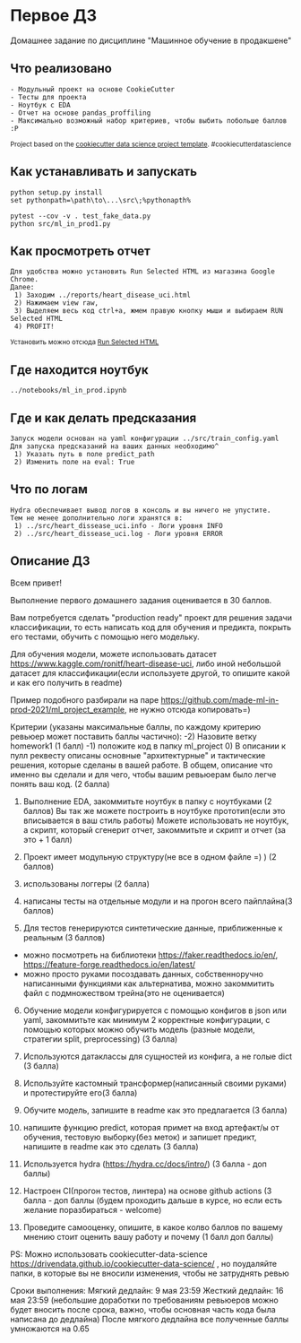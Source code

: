 Первое ДЗ
==============================

Домашнее задание по дисциплине "Машинное обучение в продакшене"

Что реализовано
------------
    - Модульный проект на основе CookieCutter
    - Тесты для проекта
    - Ноутбук с EDA
    - Отчет на основе pandas_proffiling
    - Максимально возможный набор критериев, чтобы выбить побольше баллов :P

<p><small>Project based on the <a target="_blank" href="https://drivendata.github.io/cookiecutter-data-science/">cookiecutter data science project template</a>. #cookiecutterdatascience</small></p>

Как устанавливать и запускать
------------
    python setup.py install
    set pythonpath=\path\to\...\src\;%pythonapth%
    
    pytest --cov -v . test_fake_data.py
    python src/ml_in_prod1.py
    
Как просмотреть отчет
------------
    Для удобства можно установить Run Selected HTML из магазина Google Chrome.
    Далее:
     1) Заходим ../reports/heart_disease_uci.html
     2) Нажимаем view raw,
     3) Выделяем весь код ctrl+a, жмем правую кнопку мыши и выбираем RUN Selected HTML
     4) PROFIT!
    
    
<p><small>Установить можно отсюда <a target="_blank" href="https://chrome.google.com/webstore/detail/run-selected-html/eefflcdphpehljcadbmkdpopmbamfefl/related">Run Selected HTML</a></small></p>

Где находится ноутбук
------------
    ../notebooks/ml_in_prod.ipynb
    
Где и как делать предсказания
------------
    Запуск модели основан на yaml конфигурации ../src/train_config.yaml
    Для запуска предсказаний на ваших данных необходимо^
     1) Указать путь в поле predict_path
     2) Изменить поле на eval: True

Что по логам
------------
    Hydra обеспечивает вывод логов в консоль и вы ничего не упустите.
    Тем не менее дополнительно логи хранятся в:
     1) ../src/heart_dissease_uci.info - Логи уровня INFO
     2) ../src/heart_dissease_uci.log - Логи уровня ERROR

Описание ДЗ
------------
Всем привет! 

Выполнение первого домашнего задания оценивается в 30 баллов. 

Вам потребуется сделать "production ready" проект для решения задачи классификации, то есть написать код для обучения и предикта, покрыть его тестами, обучить с помощью него модельку.

Для обучения модели, можете использовать датасет https://www.kaggle.com/ronitf/heart-disease-uci, либо иной небольшой датасет для классификации(если используете другой, то опишите какой и как его получить в readme)

Пример подобного разбирали на паре https://github.com/made-ml-in-prod-2021/ml_project_example, не нужно отсюда копировать=)

Критерии (указаны максимальные баллы, по каждому критерию ревьюер может поставить баллы частично): 
-2) Назовите ветку homework1 (1 балл)
-1) положите код в папку ml_project
0) В описании к пулл реквесту описаны основные "архитектурные" и тактические решения, которые сделаны в вашей работе. В общем, описание что именно вы сделали и для чего, чтобы вашим ревьюерам было легче понять ваш код. (2 балла)

1) Выполнение EDA, закоммитьте ноутбук в папку с ноутбуками (2 баллов)
Вы так же можете построить в ноутбуке прототип(если это вписывается в ваш стиль работы)
Можете использовать не ноутбук, а скрипт, который сгенерит отчет, закоммитьте и скрипт и отчет (за это + 1 балл)

2) Проект имеет модульную структуру(не все в одном файле =) ) (2 баллов)

3) использованы логгеры (2 балла)

4) написаны тесты на отдельные модули и на прогон всего пайплайна(3 баллов)

5) Для тестов генерируются синтетические данные, приближенные к реальным (3 баллов)
- можно посмотреть на библиотеки https://faker.readthedocs.io/en/, https://feature-forge.readthedocs.io/en/latest/
- можно просто руками посоздавать данных, собственноручно написанными функциями
как альтернатива, можно закоммитить файл с подмножеством трейна(это не оценивается) 

6) Обучение модели конфигурируется с помощью конфигов в json или yaml, закоммитьте как минимум 2 корректные конфигурации, с помощью которых можно обучить модель (разные модели, стратегии split, preprocessing) (3 балла)

7) Используются датаклассы для сущностей из конфига, а не голые dict (3 балла) 

8) Используйте кастомный трансформер(написанный своими руками) и протестируйте его(3 балла)

9) Обучите модель, запишите в readme как это предлагается (3 балла)

10) напишите функцию predict, которая примет на вход артефакт/ы от обучения, тестовую выборку(без меток) и запишет предикт, напишите в readme как это сделать (3 балла)  

11) Используется hydra  (https://hydra.cc/docs/intro/) (3 балла - доп баллы)

12) Настроен CI(прогон тестов, линтера) на основе github actions  (3 балла - доп баллы (будем проходить дальше в курсе, но если есть желание поразбираться - welcome)
13) Проведите самооценку, опишите, в какое колво баллов по вашему мнению стоит оценить вашу работу и почему (1 балл доп баллы) 


PS: Можно использовать cookiecutter-data-science  https://drivendata.github.io/cookiecutter-data-science/ , но поудаляйте папки, в которые вы не вносили изменения, чтобы не затруднять ревью


Сроки выполнения:
Мягкий дедлайн: 9 мая 23:59
Жесткий дедлайн:  16 мая 23:59 
(небольшие доработки по требованиям ревьюеров можно будет вносить после срока, важно, чтобы основная часть кода была написана до дедлайна)
После мягкого дедлайна все полученные баллы умножаются на 0.65
